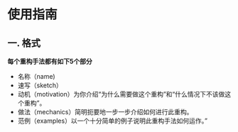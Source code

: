 # 使用指南



## 一. 格式

**每个重构手法都有如下5个部分**

- 名称（name)
- 速写（sketch）
- 动机（motivation）为你介绍“为什么需要做这个重构”和“什么情况下不该做这个重构”。
- 做法（mechanics）简明扼要地一步一步介绍如何进行此重构。
- 范例（examples）以一个十分简单的例子说明此重构手法如何运作。”

